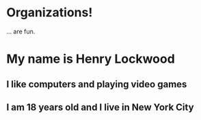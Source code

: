 # Organizations!
... are fun.

# My name is Henry Lockwood

## I like computers and playing video games

## I am 18 years old and I live in New York City
